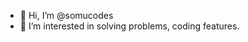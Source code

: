 - 👋 Hi, I’m @somucodes
- 👀 I’m interested in solving problems, coding features.

<!---
somucodes/somucodes is a ✨ special ✨ repository because its `README.md` (this file) appears on your GitHub profile.
You can click the Preview link to take a look at your changes.
--->
